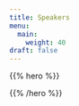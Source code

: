 ```yaml
---
title: Speakers
menu:
  main:
    weight: 40
draft: false
---
```


{{% hero %}}
<!-- TODO: filter and search -->
{{% /hero %}}
